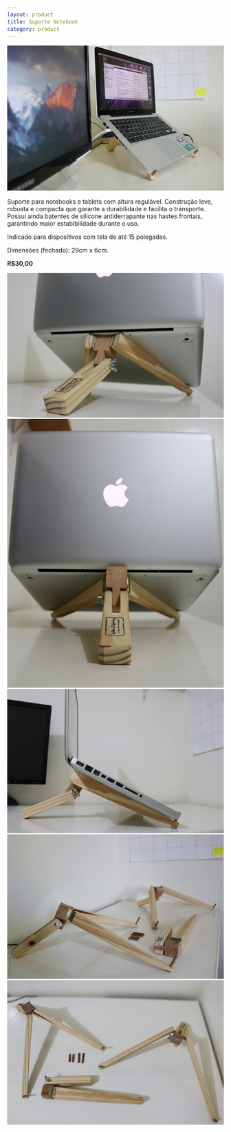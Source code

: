 ```yaml
---
layout: product
title: Suporte Notebook
category: product
---
```


![](/images/products/suporte_notebook/1.jpg)

Suporte para notebooks e tablets com altura regulável. Construção leve, robusta e compacta que garante a durabilidade e facilita o transporte. Possui ainda batentes de silicone antiderrapante nas hastes frontais, garantindo maior estabibilidade durante o uso.

Indicado para dispositivos com tela de até 15 polegadas. 

Dimensões (fechado): 29cm x 6cm.

**R$30,00**

![](/images/products/suporte_notebook/2.jpg)
![](/images/products/suporte_notebook/3.jpg)
![](/images/products/suporte_notebook/4.jpg)
![](/images/products/suporte_notebook/5.jpg)
![](/images/products/suporte_notebook/6.jpg)
